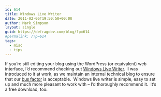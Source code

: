 ```yaml
---
id: 614
title: Windows Live Writer
date: 2011-02-05T19:50:50+00:00
author: Mark Simpson
layout: single
guid: https://defragdev.com/blog/?p=614
#permalink: /?p=614
tags:
  - misc
  - tips
---
```

If you’re still editing your blog using the WordPress (or equivalent) web interface, I’d recommend checking out [Windows Live Writer](http://explore.live.com/windows-live-writer?os=other).&#160; I was introduced to it at work, as we maintain an internal technical blog to ensure that our [bus factor](http://en.wikipedia.org/wiki/Bus_factor) is acceptable.&#160; Windows live writer is simple, easy to set up and much more pleasant to work with – I’d thoroughly recommend it.&#160; It’s a free download, too.
